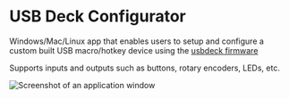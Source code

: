 # USB Deck Configurator
Windows/Mac/Linux app that enables users to setup and configure a custom built USB macro/hotkey device using the [usbdeck firmware](https://github.com/iguanastin/usbdeck)

Supports inputs and outputs such as buttons, rotary encoders, LEDs, etc.

![Screenshot of an application window](https://i.imgur.com/KNojKZ8.png)
